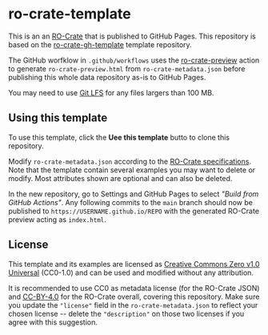 # ro-crate-template

This is an an [RO-Crate](https://www.researchobject.org/ro-crate/) that is published to GitHub Pages. This repository is based on the 
[ro-crate-gh-template](https://github.com/ResearchObject/ro-crate-gh-template) template repository.

The GitHub worfklow in `.github/workflows` uses the [ro-crate-preview](https://github.com/marketplace/actions/ro-crate-preview) action to generate `ro-crate-preview.html` from `ro-crate-metadata.json` before publishing this whole data repository as-is to GitHub Pages.

You may need to use [Git LFS](https://docs.github.com/en/repositories/working-with-files/managing-large-files/installing-git-large-file-storage) for any files largers than 100 MB.

## Using this template

To use this template, click the **Uee this template** butto to clone this repository.

Modify `ro-crate-metadata.json` according to the [RO-Crate specifications](https://w3id.org/ro/crate/1.1). Note that the template contain several examples you may want to delete or modify. Most attributes shown are optional and can also be deleted.

In the new repository, go to Settings and GitHub Pages to select _"Build from GitHub Actions"_. Any following commits to the `main` branch should now be published to `https://USERNAME.github.io/REPO` with the generated RO-Crate preview acting as `index.html`.

## License

This template and its examples are licensed as [Creative Commons Zero v1.0 Universal](https://spdx.org/licenses/CC0-1.0) (CC0-1.0) and can be used and modified without any attribution. 

It is recommended to use CC0 as metadata license (for the RO-Crate JSON) and [CC-BY-4.0](https://spdx.org/licenses/CC-BY-4.0) for the RO-Crate overall, covering this repository. Make sure you update the `"license"` field in the `ro-crate-metadata.json` to reflect your chosen license -- delete the `"description"` on those two licenses if you agree with this suggestion.
